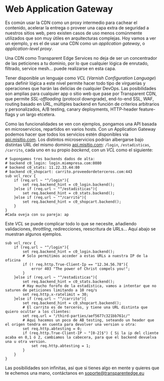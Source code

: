 # Web Application Gateway

Es común usar la CDN como un proxy intermedio para cachear el contenido, acelerar la entrega o proveer una capa extra de seguridad a nuestros sitios web, pero existen casos de uso menos comúnmente utilizados que son muy útiles en arquitecturas complejas. Hoy vamos a ver un ejemplo, y es el de usar una CDN como un _application gateway_, o _application-level proxy_.

Una CDN como Transparent Edge Services no deja de ser un concentrador de las peticiones a tu dominio, por lo que cualquier lógica de enrutado, filtrado, service mesh… puede realizarse en esta capa.

Tener disponible un lenguaje como _VCL_ (_Varnish Configuration Language_) para definir lógica a este nivel permite hacer todo tipo de virguerías y operaciones que harán las delicias de cualquier DevOps. Las posibilidades son amplias para cualquier app o sitio web que pase por Transparent CDN, que permite _SSL-offloading_ (protocol downgrade), end-to-end SSL, WAF, routing basado en URL, múltiples backend en función de criterios arbitrarios y personalizados, A/B testing, canary deployments, HTTP-header feature-flags y un largo etcetera.

Como las funcionalidades se ven con ejemplos, pongamos una API basada en microservicios, repartidos en varios hosts. Con un Application Gateway podemos hacer que todos los servicios estén disponibles vía [api.misitio.com](http://api.misitio.com). Los distintos microservicios podrían albergarse bajo distintas URL del mismo dominio [api.misitio.com](http://api.misitio.com): `/login`, `/estadisticas`, `/carrito`, cada uno en su propio _backend_, con un _VCL_ como el siguiente:

```
# Supongamos tres backends dados de alta:
# backend c0_login: login.miempresa.com:8080
# backend c0_stats: 11.22.33.44:80
# backend c0_shopcart: carrito.proveedordeterceros.com:443
sub vcl_recv {  
    if (req.url ~ "^/login"){  
        set req.backend_hint = c0_login.backend();  
    }else if (req.url ~ "^/estadisticas"){  
        set req.backend_hint = c0_stats.backend();  
    }else if (req.url ~ "^/carrito"){  
        set req.backend_hint = c0_shopcart.backend();  
    }  
}
#Cada oveja con su pareja: ap  
```

Este _VCL_ se puede complicar todo lo que se necesite, añadiendo validaciones, _throttling_, redirecciones, reescritura de URLs… Aquí abajo se muestran algunos ejemplos.

```
sub vcl_recv {  
    if (req.url ~ "^/login"){  
        set req.backend_hint = c0_login.backend();  
        # Solo permitimos acceder a estas URLs a nuestra IP de la oficina  
        if (! req.http.True-Client-Ip == "12.34.56.78"){  
            error 403 "The power of Christ compels you!";  
        }  
    }else if (req.url ~ "^/estadisticas"){  
        set req.backend_hint = c0_stats.backend();  
        # Hay mucho forofo de la estadística, vamos a intentar que no saturen de peticiones limitando a 10 req/s  
        set req.http.x-ratelimit = 30;  
    }else if (req.url ~ "^/carrito"){  
        set req.backend_hint = c0_shopcart.backend();
        # El carrito es de terceros, y tiene una URL distinta que quiero ocultar a los clientes:
        set req.url = "/third-parties/aef5677c321bb761c/"  
        # Aqui hacemos un poco de AB testing, seteando un header que el origen tendra en cuenta para devolver una version u otra:  
        set req.http.abtesting = 0;  
        if (req.http.True-Client-IP ~ "[0-2]$") { Si la ip del cliente acaba en 0,1 ó 2, cambiamos la cabecera, para que el backend devuelva una u otra version.  
            set req.http.abtesting = 1;  
        }  
    }  
} 
```

Las posibilidades son infinitas, así que si tienes algo en mente y quieres que te echemos una mano, contáctanos en soporte@transparentedge.eu&#x20;
